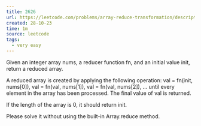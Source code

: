```yaml
---
title: 2626
url: https://leetcode.com/problems/array-reduce-transformation/description/
created: 28-10-23
time: 1m
source: leetcode
tags:
  - very easy
---
```


Given an integer array nums, a reducer function fn, and an initial value init, return a reduced array.

A reduced array is created by applying the following operation: val = fn(init, nums[0]), val = fn(val, nums[1]), val = fn(val, nums[2]), ... until every element in the array has been processed. The final value of val is returned.

If the length of the array is 0, it should return init.

Please solve it without using the built-in Array.reduce method.

